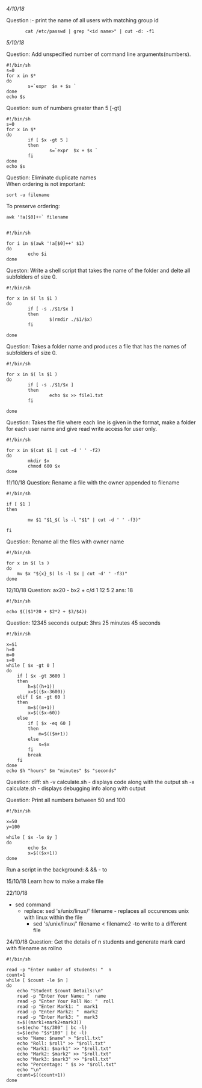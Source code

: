 *4/10/18*

Question :-  print the name of all users with matching group id

```shellscript
       cat /etc/passwd | grep "<id name>" | cut -d: -f1         
```

*5/10/18*
 
Question: Add unspecified number of command line arguments(numbers).
``` shellscript 
#!/bin/sh
s=0
for x in $*
do
        s=`expr  $x + $s `
done
echo $s
```

Question: sum of numbers greater than 5 [-gt]

```shellscript
#!/bin/sh
s=0
for x in $*
do
        if [ $x -gt 5 ]
        then
                s=`expr  $x + $s `
        fi
done
echo $s
```
Question: Eliminate duplicate names <br/>
When ordering is not important:
```bashscript
sort -u filename
```
To preserve ordering:
```bashscript
awk '!a[$0]++` filename 
```
```bashscript

#!/bin/sh

for i in $(awk '!a[$0]++' $1)
do 
        echo $i 
done
```
Queston: Write a shell script that takes the name of the folder and delte all subfolders of size 0.
```bashscript
#!/bin/sh

for x in $( ls $1 )
do
        if [ -s ./$1/$x ]
        then
                $(rmdir ./$1/$x)
        fi

done
```
Question: Takes a folder name and produces a file that has the names of subfolders of size 0.
```bashscript
#!/bin/sh

for x in $( ls $1 )
do
        if [ -s ./$1/$x ]
        then
                echo $x >> file1.txt 
        fi

done
```
Question: Takes the file where each line is given in the format, make a folder for each user name and give read write access for user only.
```bashscript
#!/bin/sh

for x in $(cat $1 | cut -d ' ' -f2)
do 
        mkdir $x
        chmod 600 $x
done
```
11/10/18
Question: Rename a file with the owner appended to filename
```bashscript
#!/bin/sh

if [ $1 ] 
then

        mv $1 "$1_$( ls -l "$1" | cut -d ' ' -f3)"

fi 
```
Question: Rename all the files with owner name
```bashscript
#!/bin/sh

for x in $( ls )
do
	mv $x "${x}_$( ls -l $x | cut -d' ' -f3)"
done
```
12/10/18
Question: ax20 - bx2 + c/d 
1 12 5 2 ans: 18
```bashscript
#!/bin/sh

echo $(($1*20 + $2*2 + $3/$4))

```

Question: 12345 seconds  output: 3hrs 25 minutes 45 seconds
```bashscript
#!/bin/sh

x=$1
h=0
m=0
s=0
while [ $x -gt 0 ]
do
	if [ $x -gt 3600 ]	
	then 
		h=$((h+1))
		x=$(($x-3600))
	elif [ $x -gt 60 ]
	then 
		m=$((m+1))
		x=$(($x-60))
	else		
		if [ $x -eq 60 ]
		then
			m=$(($m+1))
		else
			s=$x
		fi
		break
	fi
done	 
echo $h "hours" $m "minutes" $s "seconds"
```

Question: diff: 
sh -v calculate.sh - displays code along with the output
sh -x calculate.sh - displays debugging info along with output

Question: Print all numbers between 50 and 100
```bashscript
#!/bin/sh

x=50
y=100

while [ $x -le $y ]
do
        echo $x
        x=$(($x+1))
done
```

Run a script in the background: &
&& - to 

15/10/18
Learn how to make a make file

22/10/18
* sed command 
	* replace: sed 's/unix/linux/' filename   - replaces all occurences unix with linux within the file
	 	* sed 's/unix/linux/' filename < filename2 -to write to a different file

24/10/18
Question: Get the details of n students and generate mark card with filename as rollno
```script
#!/bin/sh

read -p "Enter number of students: "  n
count=1
while [ $count -le $n ]
do
	echo "Student $count Details:\n"
	read -p "Enter Your Name: "  name
	read -p "Enter Your Roll No: "  roll
	read -p "Enter Mark1: "  mark1
	read -p "Enter Mark2: "  mark2
	read -p "Enter Mark3: "  mark3
	s=$((mark1+mark2+mark3))
	s=$(echo "$s/300" | bc -l)
	s=$(echo "$s*100" | bc -l)
	echo "Name: $name" > "$roll.txt"
	echo "Roll: $roll" >> "$roll.txt"
	echo "Mark1: $mark1" >> "$roll.txt"
	echo "Mark2: $mark2" >> "$roll.txt"
	echo "Mark3: $mark3" >> "$roll.txt"
	echo "Percentage: " $s >> "$roll.txt"
	echo "\n"
	count=$((count+1))
done

```
